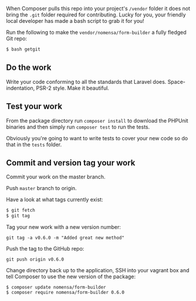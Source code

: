 
When Composer pulls this repo into your project's `/vendor` folder it does not bring the `.git` folder required for contributing. Lucky for you, your friendly local developer has made a bash script to grab it for you! 

Run the following to make the `vendor/nomensa/form-builder` a fully fledged Git repo: 

```bash
$ bash getgit
```

## Do the work

Write your code conforming to all the standards that Laravel does. Space-indentation, PSR-2 style. Make it beautiful.


## Test your work

From the package directory run `composer install` to download the PHPUnit binaries and then simply run `composer test` to run the tests.

Obviously you're going to want to write tests to cover your new code so do that in the `tests` folder. 


## Commit and version tag your work

Commit your work on the master branch.

Push `master` branch to origin.

Have a look at what tags currently exist:

```bash
$ git fetch
$ git tag
```

Tag your new work with a new version number:

```
git tag -a v0.6.0 -m "Added great new method"
```

Push the tag to the GitHub repo:

```
git push origin v0.6.0
```

Change directory back up to the application, SSH into your vagrant box and tell Composer to use the new version of the package:

```
$ composer update nomensa/form-builder
$ composer require nomensa/form-builder 0.6.0
```

